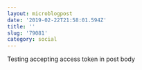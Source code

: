 ```yaml
---
layout: microblogpost
date: '2019-02-22T21:58:01.594Z'
title: ''
slug: '79081'
category: social
---
```

Testing accepting access token in post body
